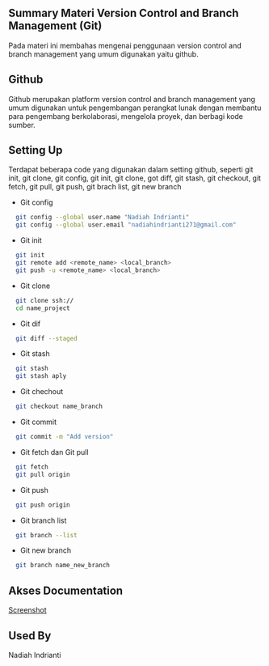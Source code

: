 ## Summary Materi Version Control and Branch Management (Git)

Pada materi ini membahas mengenai penggunaan version control and branch management yang umum digunakan yaitu github.


## Github

Github merupakan platform version control and branch management yang umum digunakan untuk pengembangan perangkat lunak dengan membantu para pengembang berkolaborasi, mengelola proyek, dan berbagi kode sumber. 


## Setting Up

Terdapat beberapa code yang digunakan dalam setting github, seperti git init, git clone, git config, git init, git clone, got diff, git stash, git checkout, git fetch, git pull, git push, git brach list, git new branch 

- Git config
```bash
  git config --global user.name "Nadiah Indrianti"
  git config --global user.email "nadiahindrianti271@gmail.com"
```

- Git init
```bash
  git init
  git remote add <remote_name> <local_branch>
  git push -u <remote_name> <local_branch>
```

- Git clone
```bash
  git clone ssh://
  cd name_project
```

- Git dif
```bash
  git diff --staged
```

- Git stash
```bash
  git stash
  git stash aply 
```

- Git chechout
```bash
  git checkout name_branch
```

- Git commit
```bash
  git commit -m "Add version"
```

- Git fetch dan Git pull
```bash
  git fetch
  git pull origin
```

- Git push
```bash
  git push origin
```

- Git branch list
```bash
  git branch --list
```

- Git new branch
```bash
  git branch name_new_branch
```

## Akses Documentation

[Screenshot](https://github.com/nadiahindrianti/react_nadiah-indrianti/tree/main/02_Version%20Control%20and%20Branch%20Management%20(Git)/Screenshot)


## Used By

Nadiah Indrianti

